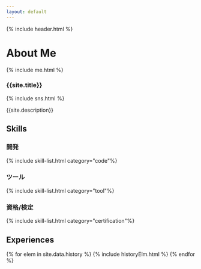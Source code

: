 ```yaml
---
layout: default
---
```

<div class="post-head">
{% include header.html %}
<h2></h2>
<h1>About Me</h1>
</div>
<section id="aboutme">
  <div>
    {% include me.html %}
  </div>
  <div>
    <h3>{{site.title}}</h3>
    {% include sns.html %}
    <p>{{site.description}}</p>
  </div>
</section>
<section>
  <h2 class="top-h2">Skills</h2>
  <h3>開発</h3>
  {% include skill-list.html category="code"%}
  <h3>ツール</h3>
  {% include skill-list.html category="tool"%}
  <h3>資格/検定</h3>
  {% include skill-list.html category="certification"%}
</section>
<section>
  <h2 class="top-h2">Experiences</h2>
  <div class="history">
    {% for elem in site.data.history %}
      {% include historyElm.html %}
    {% endfor %}
  </div>
</section>

<script>
twemoji.parse(document.body);
</script>
